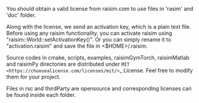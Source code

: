 You should obtain a valid license from raisim.com to use files in 'rasim' and 'doc' folder.

Along with the license, we send an activation key, which is a plain text file.
Before using any raisim functionality, you can activate raisim using "raisim::World::setActivationKey()".
Or you can simply rename it to "activation.raisim" and save the file in <$HOME>/.raisim.

Source codes in cmake, scripts, examples, raisimGymTorch, raisimMatlab and raisimPy directories are distributed under `MIT <https://choosealicense.com/licenses/mit/>`_ License.
Feel free to modify them for your project.

Files in rsc and thirdParty are opensource and corresponding licenses can be found inside each folder.
